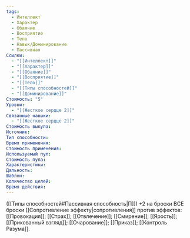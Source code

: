 ```yaml
---
tags:
  - Интеллект
  - Характер
  - Обаяние
  - Восприятие
  - Тело
  - Навык/Доминирование
  - Пассивная
Ссылки:
  - "[[Интеллект]]"
  - "[[Характер]]"
  - "[[Обаяние]]"
  - "[[Восприятие]]"
  - "[[Тело]]"
  - "[[Типы способностей]]"
  - "[[Доминирование]]"
Стоимость: "5"
Уровни:
  - "[[Жесткое сердце 2]]"
Связанные навыки:
  - "[[Жесткое сердце 2]]"
Стоимость выкупа:
Источник:
Тип способности:
Время применения:
Стоимость применения:
Используемый пул:
Стоимость пула:
Характеристики:
Дальность:
Шаблон:
Количество целей:
Время действия:
---
```

([[Типы способностей#Пассивная способность|П]]) +2 на броски ВСЕ броски [[Сопротивление эффекту|сопротивления]] против эффектов: [[Провокация]]; [[Страх]]; [[Отвлечение]]; [[Смирение]]; [[Ярость]]; [[Прикованный взгляд]]; [[Очарование]]; [[Приказ]]; [[Контроль Разума]]. 
